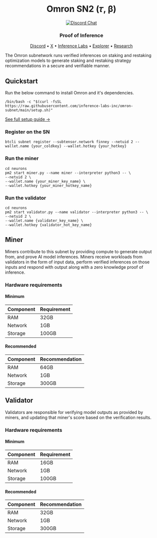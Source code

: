 <div align="center">

# **Omron SN2 (𝜏, β)**

[![Discord Chat](https://img.shields.io/discord/308323056592486420.svg?logo=discord)](https://discord.gg/bittensor)

### Proof of Inference

[Discord](https://discord.gg/bittensor) • [X](https://twitter.com/omron_ai) • [Inference Labs](https://twitter.com/inference_labs) • [Explorer](https://taostats.io/) • [Research](https://bittensor.com/whitepaper)

</div>

The Omron subnetwork runs verified inferences on staking and restaking optimization models to generate staking and restaking strategy recommendations in a secure and verifiable manner.

## Quickstart

Run the below command to install Omron and it's dependencies.

```console
/bin/bash -c "$(curl -fsSL https://raw.githubusercontent.com/inference-labs-inc/omron-subnet/main/setup.sh)"
```

[See full setup guide →](docs/shared_setup_steps.md)

### Register on the SN

```console
btcli subnet register --subtensor.network finney --netuid 2 --wallet.name {your_coldkey} --wallet.hotkey {your_hotkey}

```

### Run the miner

```console
cd neurons
pm2 start miner.py --name miner --interpreter python3 -- \
--netuid 2 \
--wallet.name {your_miner_key_name} \
--wallet.hotkey {your_miner_hotkey_name}
```

### Run the validator

```console
cd neurons
pm2 start validator.py --name validator --interpreter python3 -- \
--netuid 2 \
--wallet.name {validater_key_name} \
--wallet.hotkey {validator_hot_key_name}
```

## Miner

Miners contribute to this subnet by providing compute to generate output from, and prove AI model inferences. Miners receive workloads from validators in the form of input data, perform verified inferences on those inputs and respond with output along with a zero knowledge proof of inference.

### Hardware requirements

#### Minimum

| Component | Requirement |
| --------- | ---------- |
| RAM | 32GB |
| Network | 1GB |
| Storage | 100GB |

#### Recommended

| Component | Recommendation |
| --------- | ---------- |
| RAM | 64GB |
| Network | 1GB |
| Storage | 300GB |

## Validator

Validators are responsible for verifying model outputs as provided by miners, and updating that miner's score based on the verification results.

### Hardware requirements

#### Minimum

| Component | Requirement |
| --------- | ---------- |
| RAM | 16GB |
| Network | 1GB |
| Storage | 100GB |

#### Recommended

| Component | Recommendation |
| --------- | ---------- |
| RAM | 32GB |
| Network | 1GB |
| Storage | 300GB |
